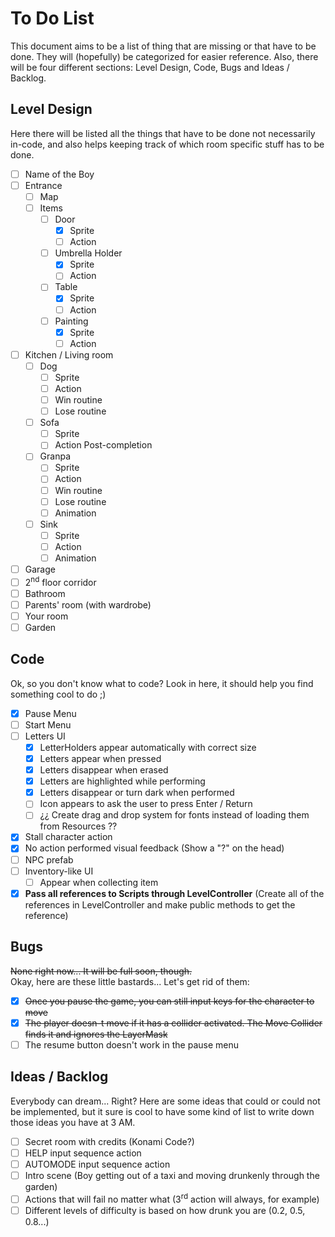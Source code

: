 # To Do List
This document aims to be a list of thing that are missing or that have to be done. They will (hopefully) be categorized for easier reference. Also, there will be four different sections: Level Design, Code, Bugs and Ideas / Backlog.

## Level Design
Here there will be listed all the things that have to be done not necessarily in-code, and also helps keeping track of which room specific stuff has to be done.
- [ ] Name of the Boy
- [ ] Entrance
  - [ ] Map
  - [ ] Items
    - [ ] Door
      - [x] Sprite
      - [ ] Action
    - [ ] Umbrella Holder
      - [x] Sprite
      - [ ] Action
    - [ ] Table
      - [x] Sprite
      - [ ] Action
    - [ ] Painting
      - [x] Sprite
      - [ ] Action
- [ ] Kitchen / Living room
  - [ ] Dog
    - [ ] Sprite
    - [ ] Action
    - [ ] Win routine
    - [ ] Lose routine
  - [ ] Sofa
    - [ ] Sprite
    - [ ] Action Post-completion
  - [ ] Granpa
    - [ ] Sprite
    - [ ] Action
    - [ ] Win routine
    - [ ] Lose routine
    - [ ] Animation
  - [ ] Sink
    - [ ] Sprite
    - [ ] Action
    - [ ] Animation
- [ ] Garage
- [ ] 2<sup>nd</sup> floor corridor
- [ ] Bathroom
- [ ] Parents' room (with wardrobe)
- [ ] Your room
- [ ] Garden

## Code
Ok, so you don't know what to code? Look in here, it should help you find something cool to do ;)
- [x] Pause Menu
- [ ] Start Menu 
- [ ] Letters UI
  - [x] LetterHolders appear automatically with correct size
  - [x] Letters appear when pressed
  - [x] Letters disappear when erased
  - [x] Letters are highlighted while performing
  - [x] Letters disappear or turn dark when performed
  - [ ] Icon appears to ask the user to press Enter / Return
  - [ ] ¿¿ Create drag and drop system for fonts instead of loading them from Resources ??
- [x] Stall character action
- [x] No action performed visual feedback (Show a "?" on the head)
- [ ] NPC prefab
- [ ] Inventory-like UI
  - [ ] Appear when collecting item
- [x] **Pass all references to Scripts through LevelController** (Create all of the references in LevelController and make public methods to get the reference)

## Bugs
~~None right now... It will be full soon, though.~~  
Okay, here are these little bastards... Let's get rid of them:
- [x] ~~Once you pause the game, you can still input keys for the character to move~~
- [x] ~~The player doesn-t move if it has a collider activated. The Move Collider finds it and ignores the LayerMask~~
- [ ] The resume button doesn't work in the pause menu

## Ideas / Backlog
Everybody can dream... Right? Here are some ideas that could or could not be implemented, but it sure is cool to have some kind of list to write down those ideas you have at 3 AM.
- [ ] Secret room with credits (Konami Code?)
- [ ] HELP input sequence action
- [ ] AUTOMODE input sequence action
- [ ] Intro scene (Boy getting out of a taxi and moving drunkenly through the garden)
- [ ] Actions that will fail no matter what (3<sup>rd</sup> action will always, for example)
- [ ] Different levels of difficulty is based on how drunk you are (0.2, 0.5, 0.8...)